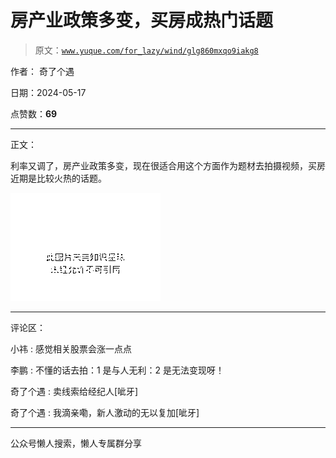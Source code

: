 # 房产业政策多变，买房成热门话题

> 原文：[`www.yuque.com/for_lazy/wind/glg860mxqo9iakg8`](https://www.yuque.com/for_lazy/wind/glg860mxqo9iakg8)

作者： 奇了个遇

日期：2024-05-17

点赞数：**69**

* * *

正文：

利率又调了，房产业政策多变，现在很适合用这个方面作为题材去拍摄视频，买房近期是比较火热的话题。

![](img/37ca622c9f9618073e6de849373c654f.png)

* * *

评论区：

小祎 : 感觉相关股票会涨一点点

李鹏 : 不懂的话去拍：1 是与人无利：2 是无法变现呀！

奇了个遇 : 卖线索给经纪人[呲牙]

奇了个遇 : 我滴亲嘞，新人激动的无以复加[呲牙]

* * *

公众号懒人搜索，懒人专属群分享